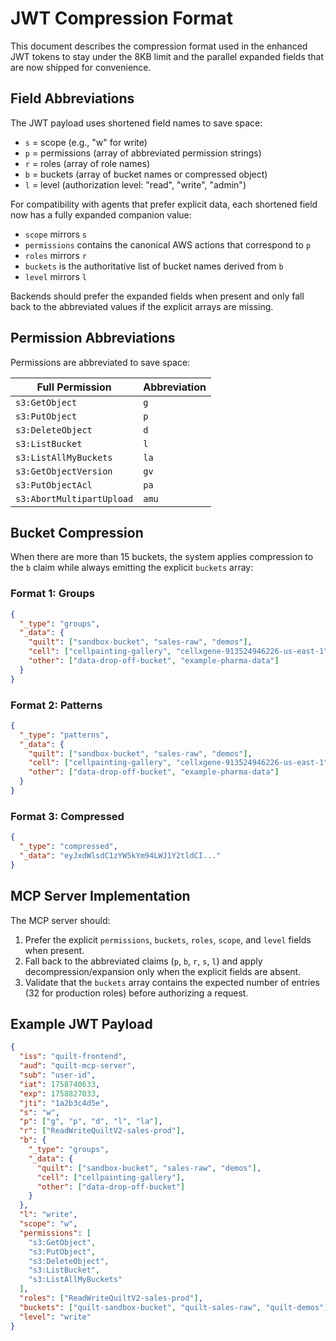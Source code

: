 # JWT Compression Format

This document describes the compression format used in the enhanced JWT tokens to stay under the 8KB limit and the parallel expanded fields that are now shipped for convenience.

## Field Abbreviations

The JWT payload uses shortened field names to save space:

- `s` = scope (e.g., "w" for write)
- `p` = permissions (array of abbreviated permission strings)
- `r` = roles (array of role names)
- `b` = buckets (array of bucket names or compressed object)
- `l` = level (authorization level: "read", "write", "admin")

For compatibility with agents that prefer explicit data, each shortened field now has a fully expanded companion value:

- `scope` mirrors `s`
- `permissions` contains the canonical AWS actions that correspond to `p`
- `roles` mirrors `r`
- `buckets` is the authoritative list of bucket names derived from `b`
- `level` mirrors `l`

Backends should prefer the expanded fields when present and only fall back to the abbreviated values if the explicit arrays are missing.

## Permission Abbreviations

Permissions are abbreviated to save space:

| Full Permission           | Abbreviation |
| ------------------------- | ------------ |
| `s3:GetObject`            | `g`          |
| `s3:PutObject`            | `p`          |
| `s3:DeleteObject`         | `d`          |
| `s3:ListBucket`           | `l`          |
| `s3:ListAllMyBuckets`     | `la`         |
| `s3:GetObjectVersion`     | `gv`         |
| `s3:PutObjectAcl`         | `pa`         |
| `s3:AbortMultipartUpload` | `amu`        |

## Bucket Compression

When there are more than 15 buckets, the system applies compression to the `b` claim while always emitting the explicit `buckets` array:

### Format 1: Groups

```json
{
  "_type": "groups",
  "_data": {
    "quilt": ["sandbox-bucket", "sales-raw", "demos"],
    "cell": ["cellpainting-gallery", "cellxgene-913524946226-us-east-1"],
    "other": ["data-drop-off-bucket", "example-pharma-data"]
  }
}
```

### Format 2: Patterns

```json
{
  "_type": "patterns",
  "_data": {
    "quilt": ["sandbox-bucket", "sales-raw", "demos"],
    "cell": ["cellpainting-gallery", "cellxgene-913524946226-us-east-1"],
    "other": ["data-drop-off-bucket", "example-pharma-data"]
  }
}
```

### Format 3: Compressed

```json
{
  "_type": "compressed",
  "_data": "eyJxdWlsdC1zYW5kYm94LWJ1Y2tldCI..."
}
```

## MCP Server Implementation

The MCP server should:

1. Prefer the explicit `permissions`, `buckets`, `roles`, `scope`, and `level` fields when present.
2. Fall back to the abbreviated claims (`p`, `b`, `r`, `s`, `l`) and apply decompression/expansion only when the explicit fields are absent.
3. Validate that the `buckets` array contains the expected number of entries (32 for production roles) before authorizing a request.

## Example JWT Payload

```json
{
  "iss": "quilt-frontend",
  "aud": "quilt-mcp-server",
  "sub": "user-id",
  "iat": 1758740633,
  "exp": 1758827033,
  "jti": "1a2b3c4d5e",
  "s": "w",
  "p": ["g", "p", "d", "l", "la"],
  "r": ["ReadWriteQuiltV2-sales-prod"],
  "b": {
    "_type": "groups",
    "_data": {
      "quilt": ["sandbox-bucket", "sales-raw", "demos"],
      "cell": ["cellpainting-gallery"],
      "other": ["data-drop-off-bucket"]
    }
  },
  "l": "write",
  "scope": "w",
  "permissions": [
    "s3:GetObject",
    "s3:PutObject",
    "s3:DeleteObject",
    "s3:ListBucket",
    "s3:ListAllMyBuckets"
  ],
  "roles": ["ReadWriteQuiltV2-sales-prod"],
  "buckets": ["quilt-sandbox-bucket", "quilt-sales-raw", "quilt-demos"],
  "level": "write"
}
```
